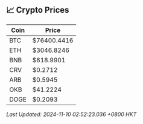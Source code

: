 ## 📈 Crypto Prices

| Coin | Price |
| ---- | ----- |
| BTC | $76400.4416 |
| ETH | $3046.8246 |
| BNB | $618.9901 |
| CRV | $0.2712 |
| ARB | $0.5945 |
| OKB | $41.2224 |
| DOGE | $0.2093 |

_Last Updated: 2024-11-10 02:52:23.036 +0800 HKT_